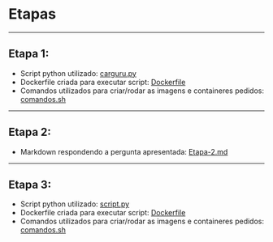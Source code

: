 # Etapas

---

## Etapa 1:

* Script python utilizado: [carguru.py](./Etapa-1/carguru.py)
* Dockerfile criada para executar script: [Dockerfile](./Etapa-1/Dockerfile)
* Comandos utilizados para criar/rodar as imagens e containeres pedidos: [comandos.sh](./Etapa-1/comandos.sh)

---

## Etapa 2:

* Markdown respondendo a pergunta apresentada: [Etapa-2.md](./Etapa-2/Etapa-2.md)

---

## Etapa 3:

* Script python utilizado: [script.py](./Etapa-3/script.py)
* Dockerfile criada para executar script: [Dockerfile](./Etapa-3/Dockerfile)
* Comandos utilizados para criar/rodar as imagens e containeres pedidos: [comandos.sh](./Etapa-3/comandos.sh)
